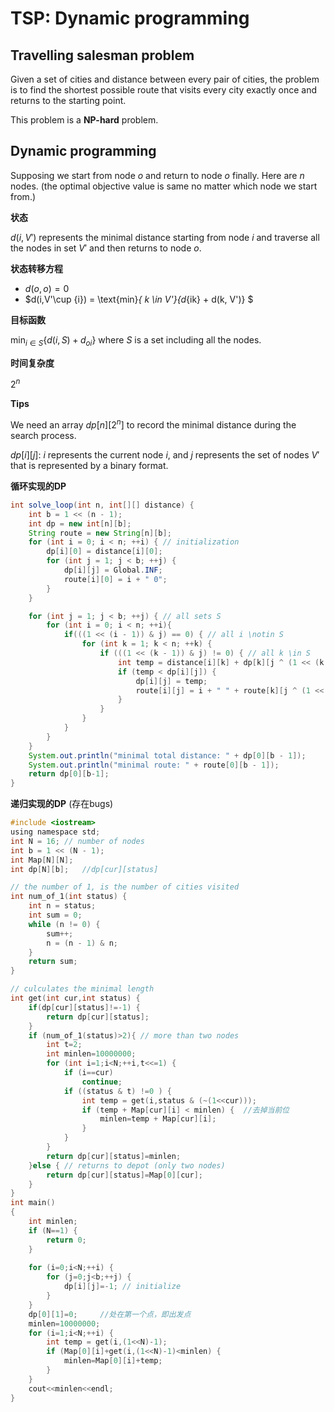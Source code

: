 # TSP: Dynamic programming

## Travelling salesman problem

Given a set of cities and distance between every pair of cities, the problem is to find the shortest possible route that visits every city exactly once and returns to the starting point.

This problem is a **NP-hard** problem.

## Dynamic programming

Supposing we start from node $o$ and return to node $o$ finally. Here are $n$ nodes. (the optimal objective value is same no matter which node we start from.)

**状态**

$d(i, V')$ represents the minimal distance starting from node $i$ and traverse all the nodes in set $V'$ and then returns to node $o$.

**状态转移方程**

- $d(o,o) = 0$
- $d(i,V'\cup \{i\}) = \text{min}_{ k \in V'}\{d_{ik} + d(k, V')\} $

**目标函数**

$\text{min}_{i \in S}\{d(i, S) + d_{oi}\}$ where $S$ is a set including all the nodes.

**时间复杂度**

$2^n$

**Tips**

We need an array $dp[n][2^n]$ to record the minimal distance during the search process.

$dp[i][j]$: $i$ represents the current node $i$,  and $j$ represents the set of nodes $V'$ that is represented by a binary format.

**循环实现的DP**

```java
int solve_loop(int n, int[][] distance) {
    int b = 1 << (n - 1);
    int dp = new int[n][b];
    String route = new String[n][b];
    for (int i = 0; i < n; ++i) { // initialization
        dp[i][0] = distance[i][0];
        for (int j = 1; j < b; ++j) {
            dp[i][j] = Global.INF;
            route[i][0] = i + " 0";
        }
    }

    for (int j = 1; j < b; ++j) { // all sets S
        for (int i = 0; i < n; ++i){
            if(((1 << (i - 1)) & j) == 0) { // all i \notin S
                for (int k = 1; k < n; ++k) {
                    if (((1 << (k - 1)) & j) != 0) { // all k \in S
                        int temp = distance[i][k] + dp[k][j ^ (1 << (k - 1))];
                        if (temp < dp[i][j]) {
                            dp[i][j] = temp;
                            route[i][j] = i + " " + route[k][j ^ (1 << (k - 1))];
                        }
                    }
                }
            }
        }
    }
    System.out.println("minimal total distance: " + dp[0][b - 1]);
    System.out.println("minimal route: " + route[0][b - 1]);
    return dp[0][b-1];
}
```

**递归实现的DP** (存在bugs)

```c
#include <iostream>
using namespace std;
int N = 16;	// number of nodes
int b = 1 << (N - 1);
int Map[N][N];
int dp[N][b];	//dp[cur][status]

// the number of 1, is the number of cities visited
int num_of_1(int status) {	
	int n = status;
    int sum = 0;
    while (n != 0) {
    	sum++;
    	n = (n - 1) & n;
    }
    return sum;
}

// culculates the minimal length
int get(int cur,int status) {
	if(dp[cur][status]!=-1) {
		return dp[cur][status];
	}
	if (num_of_1(status)>2){ // more than two nodes
		int t=2;
		int minlen=10000000;
		for (int i=1;i<N;++i,t<<=1) {
			if (i==cur)
				continue;
			if ((status & t) !=0 ) {
                int temp = get(i,status & (~(1<<cur)));
				if (temp + Map[cur][i] < minlen) {	//去掉当前位
					minlen=temp + Map[cur][i];
				}
			}
		}
		return dp[cur][status]=minlen;
	}else { // returns to depot (only two nodes)
		return dp[cur][status]=Map[0][cur];
	}	
}
int main()
{
	int minlen;
	if (N==1) {
		return 0;
	}
   
	for (i=0;i<N;++i) {
		for (j=0;j<b;++j) {
			dp[i][j]=-1; // initialize
		}
	}
	dp[0][1]=0;		//处在第一个点，即出发点
	minlen=10000000;
	for (i=1;i<N;++i) {
        int temp = get(i,(1<<N)-1);
		if (Map[0][i]+get(i,(1<<N)-1)<minlen) {
			minlen=Map[0][i]+temp;
		}
	}
	cout<<minlen<<endl;
}
```



